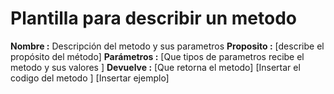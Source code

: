 # Plantilla para describir un metodo

**Nombre :** Descripción del metodo y sus parametros
**Proposito :** [describe el propósito del método]
**Parámetros :** [Que tipos de parametros recibe el metodo y sus valores    ]
**Devuelve :** [Que retorna el metodo]
[Insertar el codigo del metodo ]
[Insertar ejemplo]
